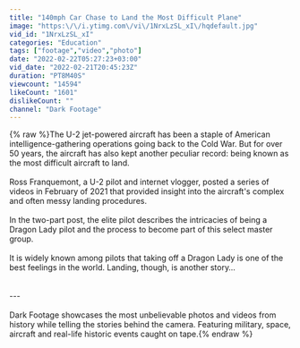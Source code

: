 ```yaml
---
title: "140mph Car Chase to Land the Most Difficult Plane"
image: "https:\/\/i.ytimg.com\/vi\/1NrxLzSL_xI\/hqdefault.jpg"
vid_id: "1NrxLzSL_xI"
categories: "Education"
tags: ["footage","video","photo"]
date: "2022-02-22T05:27:23+03:00"
vid_date: "2022-02-21T20:45:23Z"
duration: "PT8M40S"
viewcount: "14594"
likeCount: "1601"
dislikeCount: ""
channel: "Dark Footage"
---
```

{% raw %}The U-2 jet-powered aircraft has been a staple of American intelligence-gathering operations going back to the Cold War. But for over 50 years, the aircraft has also kept another peculiar record: being known as the most difficult aircraft to land.<br /><br />Ross Franquemont, a U-2 pilot and internet vlogger, posted a series of videos in February of 2021 that provided insight into the aircraft's complex and often messy landing procedures.<br /><br />In the two-part post, the elite pilot describes the intricacies of being a Dragon Lady pilot and the process to become part of this select master group.<br /><br />It is widely known among pilots that taking off a Dragon Lady is one of the best feelings in the world. Landing, though, is another story…<br /><br /><br />---<br /><br />Dark Footage showcases the most unbelievable photos and videos from history while telling the stories behind the camera. Featuring military, space, aircraft and real-life historic events caught on tape.{% endraw %}
